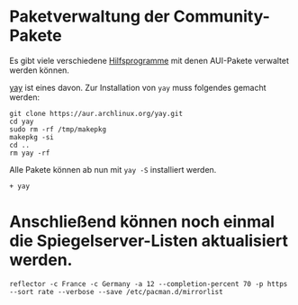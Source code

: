 # Paketverwaltung der Community-Pakete

Es gibt viele verschiedene [Hilfsprogramme](https://wiki.archlinux.de/title/AUR_Hilfsprogramme) mit denen AUI-Pakete verwaltet werden können. 

[yay](https://github.com/Jguer/yay) ist eines davon. Zur Installation von `yay` muss folgendes gemacht werden:

    git clone https://aur.archlinux.org/yay.git
    cd yay  
    sudo rm -rf /tmp/makepkg
    makepkg -si
    cd ..
    rm yay -rf

Alle Pakete können ab nun mit `yay -S` installiert werden.

    + yay

# Anschließend können noch einmal die Spiegelserver-Listen aktualisiert werden.

    reflector -c France -c Germany -a 12 --completion-percent 70 -p https --sort rate --verbose --save /etc/pacman.d/mirrorlist

